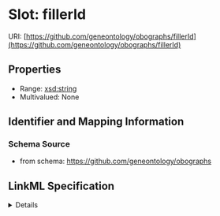 # Slot: fillerId

URI: [https://github.com/geneontology/obographs/fillerId](https://github.com/geneontology/obographs/fillerId)



<!-- no inheritance hierarchy -->




## Properties

* Range: [xsd:string](http://www.w3.org/2001/XMLSchema#string)
* Multivalued: None







## Identifier and Mapping Information







### Schema Source


* from schema: https://github.com/geneontology/obographs




## LinkML Specification

<details>
```yaml
name: fillerId
from_schema: https://github.com/geneontology/obographs
rank: 1000
alias: fillerId
domain_of:
- ExistentialRestrictionExpression
range: string

```
</details>